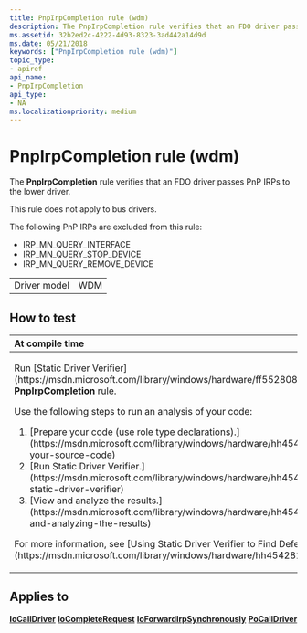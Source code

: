 ```yaml
---
title: PnpIrpCompletion rule (wdm)
description: The PnpIrpCompletion rule verifies that an FDO driver passes PnP IRPs to the lower driver.
ms.assetid: 32b2ed2c-4222-4d93-8323-3ad442a14d9d
ms.date: 05/21/2018
keywords: ["PnpIrpCompletion rule (wdm)"]
topic_type:
- apiref
api_name:
- PnpIrpCompletion
api_type:
- NA
ms.localizationpriority: medium
---
```


# PnpIrpCompletion rule (wdm)


The **PnpIrpCompletion** rule verifies that an FDO driver passes PnP IRPs to the lower driver.

This rule does not apply to bus drivers.

The following PnP IRPs are excluded from this rule:

-   IRP\_MN\_QUERY\_INTERFACE
-   IRP\_MN\_QUERY\_STOP\_DEVICE
-   IRP\_MN\_QUERY\_REMOVE\_DEVICE

|              |     |
|--------------|-----|
| Driver model | WDM |

How to test
-----------

<table>
<colgroup>
<col width="100%" />
</colgroup>
<thead>
<tr class="header">
<th align="left">At compile time</th>
</tr>
</thead>
<tbody>
<tr class="odd">
<td align="left"><p>Run [Static Driver Verifier](https://msdn.microsoft.com/library/windows/hardware/ff552808) and specify the <strong>PnpIrpCompletion</strong> rule.</p>
Use the following steps to run an analysis of your code:
<ol>
<li>[Prepare your code (use role type declarations).](https://msdn.microsoft.com/library/windows/hardware/hh454281#preparing-your-source-code)</li>
<li>[Run Static Driver Verifier.](https://msdn.microsoft.com/library/windows/hardware/hh454281#running-static-driver-verifier)</li>
<li>[View and analyze the results.](https://msdn.microsoft.com/library/windows/hardware/hh454281#viewing-and-analyzing-the-results)</li>
</ol>
<p>For more information, see [Using Static Driver Verifier to Find Defects in Drivers](https://msdn.microsoft.com/library/windows/hardware/hh454281).</p></td>
</tr>
</tbody>
</table>

Applies to
----------

[**IoCallDriver**](https://msdn.microsoft.com/library/windows/hardware/ff548336)
[**IoCompleteRequest**](https://msdn.microsoft.com/library/windows/hardware/ff548343)
[**IoForwardIrpSynchronously**](https://msdn.microsoft.com/library/windows/hardware/ff549100)
[**PoCallDriver**](https://msdn.microsoft.com/library/windows/hardware/ff559654)
 

 





